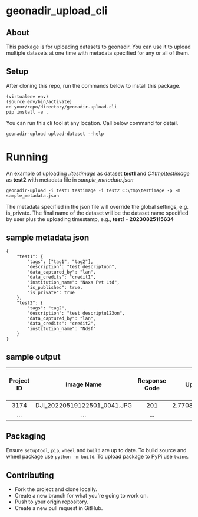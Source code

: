 # geonadir_upload_cli

## About

This package is for uploading datasets to geonadir. You can use it to upload multiple datasets at one time with metadata specified for any or all of them.

## Setup
After cloning this repo, run the commands below to install this package.

```
(virtualenv env)
(source env/bin/activate)
cd your/repo/directory/geonadir-upload-cli
pip install -e .
```

You can run this cli tool at any location. Call below command for detail.
```
geonadir-upload upload-dataset --help
```

# Running
An example of uploading *./testimage* as dataset **test1** and *C:\tmp\testimage* as **test2** with metadata file in *sample_metadata.json*
```
geonadir-upload -i test1 testimage -i test2 C:\tmp\testimage -p -m sample_metadata.json
```
The metadata specified in the json file will override the global settings, e.g. is_private.
The final name of the dataset will be the dataset name specified by user plus the uploading timestamp, e.g., **test1 - 20230825115634**

## sample metadata json
```
{
    "test1": {
        "tags": ["tag1", "tag2"],
        "description": "test descriptuon",
        "data_captured_by": "lan",
        "data_credits": "credit1",
        "institution_name": "Naxa Pvt Ltd",
        "is_published": true,
        "is_private": true
    },
    "test2": {
        "tags": "tag2",
        "description": "test descriptu123on",
        "data_captured_by": "lan",
        "data_credits": "credit2",
        "institution_name": "Ndsf"
    }
}
```
## sample output
| **Project ID** |        **Image Name**       | **Response Code** |  **Upload Time**  | **Image Size** | **Is Image in API?** | **Image URL** |
|:--------------:|:---------------------------:|:-----------------:|:-----------------:|----------------|----------------------|---------------|
|      3174      | DJI_20220519122501_0041.JPG |        201        | 2.770872116088867 |    22500587    |         True         |  (image_url)  |
|      ...       |             ...             |        ...        |        ...        |      ...       |         ...          |      ...      |


## Packaging

Ensure `setuptool`, `pip`, `wheel` and `build` are up to date.
To build source and wheel package use `python -m build`.
To upload package to PyPi use `twine`.

## Contributing

- Fork the project and clone locally.
- Create a new branch for what you're going to work on.
- Push to your origin repository.
- Create a new pull request in GitHub.
